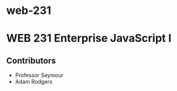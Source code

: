# web-231

<h1>WEB 231 Enterprise JavaScript I</h1>
<h2>Contributors</h2>
<ul>
  <li>Professor Seymour</li>
  <li>Adam Rodgers</li>
</ul>
